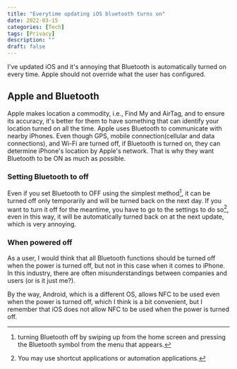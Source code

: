 ```yaml
---
title: "Everytime updating iOS bluetooth turns on"
date: 2022-03-15
categories: [Tech]
tags: [Privacy]
description: ""
draft: false
---
```


I've updated iOS and it's annoying that Bluetooth is automatically turned on every time.
Apple should not override what the user has configured.

## Apple and Bluetooth

Apple makes location a commodity, i.e., Find My and AirTag, and to ensure its accuracy, it's better for them to have something that can identify your location turned on all the time.
Apple uses Bluetooth to communicate with nearby iPhones.
Even though GPS, mobile connection(cellular and data connections), and Wi-Fi are turned off, if Bluetooth is turned on, they can determine iPhone's location by Apple's network.
That is why they want Bluetooth to be ON as much as possible.


### Setting Bluetooth to off
Even if you set Bluetooth to OFF using the simplest method[^1], it can be turned off only temporarily and will be turned back on the next day.
If you want to turn it off for the meantime, you have to go to the settings to do so[^2], even in this way, it will be automatically turned back on at the next update, which is very annoying.

### When powered off
As a user, I would think that all Bluetooth functions should be turned off when the power is turned off, but not in this case when it comes to iPhone.
In this industry, there are often misunderstandings between companies and users (or is it just me?).

By the way, Android, which is a different OS, allows NFC to be used even when the power is turned off, which I think is a bit convenient, but I remember that iOS does not allow NFC to be used when the power is turned off.


[^1]: turning Bluetooth off by swiping up from the home screen and pressing the Bluetooth symbol from the menu that appears.
[^2]: You may use shortcut applications or automation applications.

